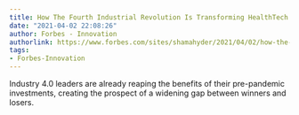```yaml
---
title: How The Fourth Industrial Revolution Is Transforming HealthTech
date: "2021-04-02 22:08:26"
author: Forbes - Innovation
authorlink: https://www.forbes.com/sites/shamahyder/2021/04/02/how-the-fourth-industrial-revolution-is-transforming-healthtech/
tags:
- Forbes-Innovation
---
```

Industry 4.0 leaders are already reaping the benefits of their pre-pandemic investments, creating the prospect of a widening gap between winners and losers.